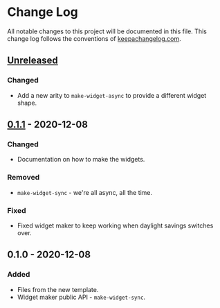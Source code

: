 # Change Log
All notable changes to this project will be documented in this file. This change log follows the conventions of [keepachangelog.com](http://keepachangelog.com/).

## [Unreleased]
### Changed
- Add a new arity to `make-widget-async` to provide a different widget shape.

## [0.1.1] - 2020-12-08
### Changed
- Documentation on how to make the widgets.

### Removed
- `make-widget-sync` - we're all async, all the time.

### Fixed
- Fixed widget maker to keep working when daylight savings switches over.

## 0.1.0 - 2020-12-08
### Added
- Files from the new template.
- Widget maker public API - `make-widget-sync`.

[Unreleased]: https://github.com/your-name/blogapp/compare/0.1.1...HEAD
[0.1.1]: https://github.com/your-name/blogapp/compare/0.1.0...0.1.1

